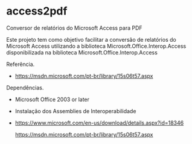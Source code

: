 # access2pdf
Conversor de relatórios do Microsoft Access para PDF

Este projeto tem como objetivo facilitar a conversão de relatórios do Microsoft Access utilizando a biblioteca Microsoft.Office.Interop.Access disponibilizada na biblioteca Microsoft.Office.Interop.Access

Referência.
- https://msdn.microsoft.com/pt-br/library/15s06t57.aspx

Dependências.

- Microsoft Office 2003 or later
- Instalação dos Assemblies de Interoperabilidade
- 
    https://www.microsoft.com/en-us/download/details.aspx?id=18346

    https://msdn.microsoft.com/pt-br/library/15s06t57.aspx
